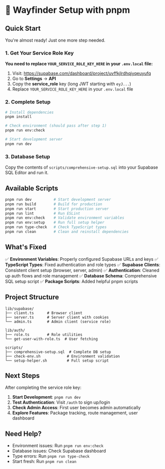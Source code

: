 # 🚀 Wayfinder Setup with pnpm

## Quick Start

You're almost ready! Just one more step needed.

### 1. Get Your Service Role Key

**You need to replace `YOUR_SERVICE_ROLE_KEY_HERE` in your `.env.local` file:**

1. Visit: https://supabase.com/dashboard/project/uvffkjlrdhqjyqeuyufq
2. Go to **Settings** → **API**
3. Copy the **service_role** key (long JWT starting with `eyJ...`)
4. Replace `YOUR_SERVICE_ROLE_KEY_HERE` in your `.env.local` file

### 2. Complete Setup

```bash
# Install dependencies
pnpm install

# Check environment (should pass after step 1)
pnpm run env:check

# Start development server
pnpm run dev
```

### 3. Database Setup

Copy the contents of `scripts/comprehensive-setup.sql` into your Supabase SQL Editor and run it.

## Available Scripts

```bash
pnpm run dev          # Start development server
pnpm run build        # Build for production
pnpm run start        # Start production server
pnpm run lint         # Run ESLint
pnpm run env:check    # Validate environment variables
pnpm run env:setup    # Run full setup helper
pnpm run type-check   # Check TypeScript types
pnpm run clean        # Clean and reinstall dependencies
```

## What's Fixed

✅ **Environment Variables**: Properly configured Supabase URLs and keys
✅ **TypeScript Types**: Fixed authentication and role types
✅ **Supabase Clients**: Consistent client setup (browser, server, admin)
✅ **Authentication**: Cleaned up auth flows and role management
✅ **Database Schema**: Comprehensive SQL setup script
✅ **Package Scripts**: Added helpful pnpm scripts

## Project Structure

```
lib/supabase/
├── client.ts      # Browser client
├── server.ts      # Server client with cookies
└── admin.ts       # Admin client (service role)

lib/auth/
├── role.ts        # Role utilities
└── get-user-with-role.ts  # User fetching

scripts/
├── comprehensive-setup.sql  # Complete DB setup
├── check-env.sh            # Environment validation
└── setup-helper.sh         # Full setup script
```

## Next Steps

After completing the service role key:

1. **Start Development**: `pnpm run dev`
2. **Test Authentication**: Visit `/auth` to sign up/login
3. **Check Admin Access**: First user becomes admin automatically
4. **Explore Features**: Package tracking, route management, user dashboard

## Need Help?

- Environment issues: Run `pnpm run env:check`
- Database issues: Check Supabase dashboard
- Type errors: Run `pnpm run type-check`
- Start fresh: Run `pnpm run clean`
